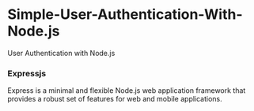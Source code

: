 # Simple-User-Authentication-With-Node.js
User Authentication with Node.js

### Expressjs
Express is a minimal and flexible Node.js web application framework that provides a robust set of features for web and mobile applications.

